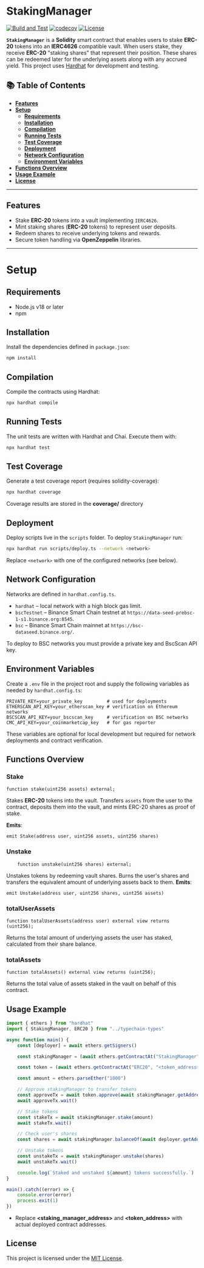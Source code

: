 # StakingManager

[![Build and Test](https://github.com/The-Poolz/StakingManager/actions/workflows/node.js.yml/badge.svg)](https://github.com/The-Poolz/StakingManager/actions/workflows/node.js.yml)
[![codecov](https://codecov.io/gh/The-Poolz/StakingManager/graph/badge.svg)](https://codecov.io/gh/The-Poolz/StakingManager)
[![License](https://img.shields.io/badge/License-MIT-blue.svg)](https://github.com/The-Poolz/StakingManager/blob/master/LICENSE)

**`StakingManager`** is a **Solidity** smart contract that enables users to stake **ERC-20** tokens into an **IERC4626** compatible vault. When users stake, they receive **ERC-20** "staking shares" that represent their position. These shares can be redeemed later for the underlying assets along with any accrued yield. This project uses [Hardhat](https://hardhat.org/)
for development and testing.

## 📚 Table of Contents

-   [**Features**](#features)
-   [**Setup**](#setup)
    -   [**Requirements**](#requirements)
    -   [**Installation**](#installation)
    -   [**Compilation**](#compilation)
    -   [**Running Tests**](#running-tests)
    -   [**Test Coverage**](#test-coverage)
    -   [**Deployment**](#deployment)
    -   [**Network Configuration**](#network-configuration)
    -   [**Environment Variables**](#environment-variables)
-   [**Functions Overview**](#functions-overview)
-   [**Usage Example**](#usage-example)
-   [**License**](#license)

---

## Features

-   Stake **ERC-20** tokens into a vault implementing `IERC4626`.
-   Mint staking shares (**ERC-20** tokens) to represent user deposits.
-   Redeem shares to receive underlying tokens and rewards.
-   Secure token handling via **OpenZeppelin** libraries.

---

# Setup

## Requirements

-   Node.js v18 or later
-   npm

## Installation

Install the dependencies defined in `package.json`:

```bash
npm install
```

## Compilation

Compile the contracts using Hardhat:

```bash
npx hardhat compile
```

## Running Tests

The unit tests are written with Hardhat and Chai. Execute them with:

```bash
npx hardhat test
```

## Test Coverage

Generate a test coverage report (requires solidity-coverage):

```bash
npx hardhat coverage
```

Coverage results are stored in the **coverage/** directory

## Deployment

Deploy scripts live in the `scripts` folder. To deploy `StakingManager` run:

```bash
npx hardhat run scripts/deploy.ts --network <network>
```

Replace `<network>` with one of the configured networks (see below).

## Network Configuration

Networks are defined in `hardhat.config.ts`.

-   `hardhat` – local network with a high block gas limit.
-   `bscTestnet` – Binance Smart Chain testnet at `https://data-seed-prebsc-1-s1.binance.org:8545`.
-   `bsc` – Binance Smart Chain mainnet at `https://bsc-dataseed.binance.org/`.

To deploy to BSC networks you must provide a private key and BscScan API key.

## Environment Variables

Create a `.env` file in the project root and supply the following variables
as needed by `hardhat.config.ts`:

```env
PRIVATE_KEY=your_private_key         # used for deployments
ETHERSCAN_API_KEY=your_etherscan_key # verification on Ethereum networks
BSCSCAN_API_KEY=your_bscscan_key     # verification on BSC networks
CMC_API_KEY=your_coinmarketcap_key   # for gas reporter
```

These variables are optional for local development but required for network
deployments and contract verification.

## Functions Overview

### Stake

```solidity
function stake(uint256 assets) external;
```

Stakes **ERC-20** tokens into the vault. Transfers `assets` from the user to the contract, deposits them into the vault, and mints ERC-20 shares as proof of stake.

**Emits**:

```solidity
emit Stake(address user, uint256 assets, uint256 shares)
```

### Unstake

```solidity
    function unstake(uint256 shares) external;
```

Unstakes tokens by redeeming vault shares. Burns the user's shares and transfers the equivalent amount of underlying assets back to them.
**Emits**:

```solidity
emit Unstake(address user, uint256 shares, uint256 assets)
```

### totalUserAssets

```solidity
function totalUserAssets(address user) external view returns (uint256);
```

Returns the total amount of underlying assets the user has staked, calculated from their share balance.

### totalAssets

```solidity
function totalAssets() external view returns (uint256);
```

Returns the total value of assets staked in the vault on behalf of this contract.

## Usage Example

```ts
import { ethers } from "hardhat"
import { StakingManager, ERC20 } from "../typechain-types"

async function main() {
    const [deployer] = await ethers.getSigners()

    const stakingManager = (await ethers.getContractAt("StakingManager", "<staking_manager_address>")) as StakingManager

    const token = (await ethers.getContractAt("ERC20", "<token_address>")) as ERC20

    const amount = ethers.parseEther("1000")

    // Approve stakingManager to transfer tokens
    const approveTx = await token.approve(await stakingManager.getAddress(), amount)
    await approveTx.wait()

    // Stake tokens
    const stakeTx = await stakingManager.stake(amount)
    await stakeTx.wait()

    // Check user's shares
    const shares = await stakingManager.balanceOf(await deployer.getAddress())

    // Unstake tokens
    const unstakeTx = await stakingManager.unstake(shares)
    await unstakeTx.wait()

    console.log(`Staked and unstaked ${amount} tokens successfully.`)
}

main().catch((error) => {
    console.error(error)
    process.exit(1)
})
```

-   Replace **<staking_manager_address>** and **<token_address>** with actual deployed contract addresses.

## License

This project is licensed under the [MIT License](LICENSE).
